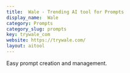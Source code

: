 ```yaml
---
title:  Wale - Trending AI tool for Prompts
display_name:  Wale
category: Prompts
category_slug: prompts
key: trywale_com
website: https://trywale.com/
layout: aitool
---
```


Easy prompt creation and management.
